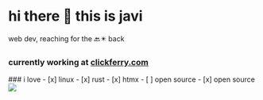 # hi there 👋 this is javi


web dev, reaching for the  🔙✴️ back


### currently working at [clickferry.com](https://www.clickferry.com)

<span align="left">
### i love
- [x] linux
- [x] rust
- [x] htmx
- [ ] open source
- [x] open source
</span>
<span align="right">
  <img src="https://github-readme-stats.vercel.app/api/top-langs/?username=javlocan&layout=compact&langs_count=20">
</span>
